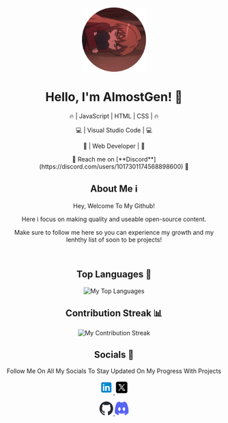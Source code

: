 <p align="center">
    <div align="center" class="rounded-image" style="display: block; margin: 0 auto;">
        <img src="imgs/pfpgit.png" alt="AlmostGen's Profile Picture" width="150" height="150">
    </div>
</p>

<div align="center">
  <h1>Hello, I'm AlmostGen! 👋</h1>
  <p>🔥 | JavaScript | HTML | CSS | 🔥</p>
  <p>💻 | Visual Studio Code | 💻</p>
  <p>🚀 | Web Developer | 🚀</p>
💬 Reach me on [**Discord**](https://discord.com/users/1017301174568898600) 💬
</div>

<div align="center">
  <h2>About Me ℹ️</h2>
  <p>
   Hey, Welcome To My Github!
  <p>Here i focus on making quality and useable open-source content.</p>
  <p>Make sure to follow me here so you can experience my growth and my lenhthy list of soon to be projects!</p>
  </p>
<br>
</div>
</p>

<div align="center">
  <h2>Top Languages 🚀</h2>
  <img src="https://github-readme-stats.vercel.app/api/top-langs/?username=AlmostGen&theme=blue-green" alt="My Top Languages"/>
</div>

<div align="center">
  <h2>Contribution Streak 📊</h2>
  <img src="https://github-readme-streak-stats.herokuapp.com/?user=AlmostGen&theme=blue-green" alt="My Contribution Streak"/>
</div>

<div align="center">
  <h2>Socials 🔗</h2>
  <p>
    Follow Me On All My Socials To Stay Updated On My Progress With Projects
  </p>
  <p>
    <a href="https://www.linkedin.com/in/almostgen/">
        <img src="imgs/linkedin.svg" alt="LinkedIn" width="32" height="32">
    </a>
    <a href="https://twitter.com/AlmostGen">
        <img src="imgs/x.svg" alt="Twitter" width="32" height="32">
    </a>
  </p>
</div>
<p align="center">
    <a href="https://github.com/AlmostGen">
      <img src="imgs/github.svg" alt="View My GitHub Profile" width="32" height="32">
    </a>
    <a href="https://discord.com/users/1017301174568898600">
      <img src="imgs/discord.svg" alt="Contact Me On Discord!" width="32" height="32">
    </a> 
</p>

